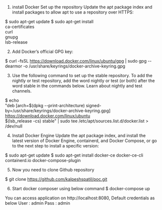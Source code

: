 1. install Docker 
Set up the repository
Update the apt package index and install packages to allow apt to use a repository over HTTPS:

 $ sudo apt-get update
 $ sudo apt-get install \
    ca-certificates \
    curl \
    gnupg \
    lsb-release

2. Add Docker’s official GPG key:

 $ curl -fsSL https://download.docker.com/linux/ubuntu/gpg | sudo gpg --dearmor -o /usr/share/keyrings/docker-archive-keyring.gpg

3. Use the following command to set up the stable repository. To add the nightly or test repository, add the word nightly or test (or both) after the word stable in the commands below. Learn about nightly and test channels.

 $ echo \
  "deb [arch=$(dpkg --print-architecture) signed-by=/usr/share/keyrings/docker-archive-keyring.gpg] https://download.docker.com/linux/ubuntu \
  $(lsb_release -cs) stable" | sudo tee /etc/apt/sources.list.d/docker.list > /dev/null

4. Install Docker Engine
Update the apt package index, and install the latest version of Docker Engine, containerd, and Docker Compose, or go to the next step to install a specific version:

 $ sudo apt-get update
 $ sudo apt-get install docker-ce docker-ce-cli containerd.io docker-compose-plugin

5. Now you need to clone Github repository

 $ git clone https://github.com/kalpeshspatil/poc.git

6. Start docker composer using below command
 $ docker-compose up

You can access application on http://localhost:8080, Default credentials as below
User : admin
Pass : admin
